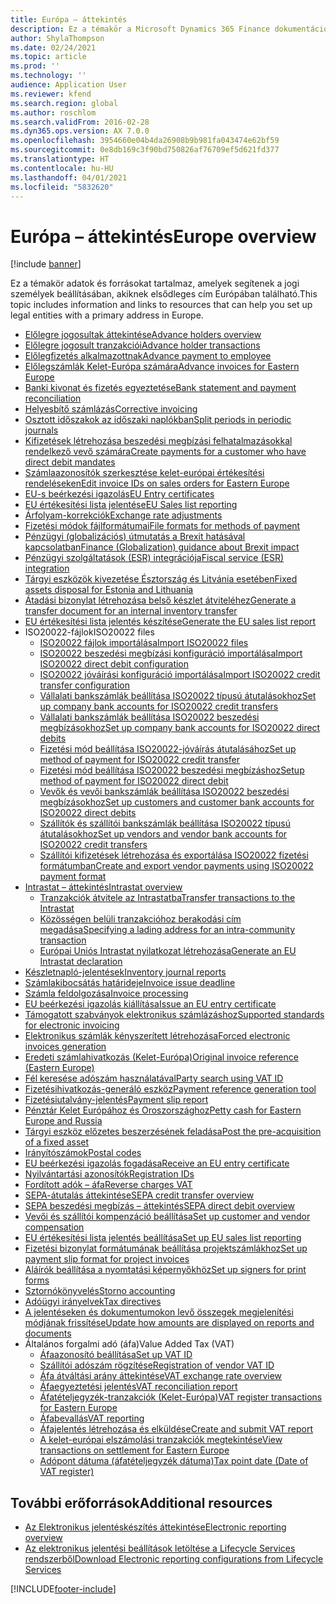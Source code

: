```yaml
---
title: Európa – áttekintés
description: Ez a témakör a Microsoft Dynamics 365 Finance dokumentációforrásokra mutató hivatkozásokat tartalmaz Európára vonatkozóan.
author: ShylaThompson
ms.date: 02/24/2021
ms.topic: article
ms.prod: ''
ms.technology: ''
audience: Application User
ms.reviewer: kfend
ms.search.region: global
ms.author: roschlom
ms.search.validFrom: 2016-02-28
ms.dyn365.ops.version: AX 7.0.0
ms.openlocfilehash: 3954660e04b4da26908b9b981fa043474e62bf59
ms.sourcegitcommit: 0e8db169c3f90bd750826af76709ef5d621fd377
ms.translationtype: HT
ms.contentlocale: hu-HU
ms.lasthandoff: 04/01/2021
ms.locfileid: "5832620"
---
```

# <a name="europe-overview"></a><span data-ttu-id="cd648-103">Európa – áttekintés</span><span class="sxs-lookup"><span data-stu-id="cd648-103">Europe overview</span></span>

[!include [banner](../includes/banner.md)]

<span data-ttu-id="cd648-104">Ez a témakör adatok és forrásokat tartalmaz, amelyek segítenek a jogi személyek beállításában, akiknek elsődleges cím Európában található.</span><span class="sxs-lookup"><span data-stu-id="cd648-104">This topic includes information and links to resources that can help you set up legal entities with a primary address in Europe.</span></span> 

- [<span data-ttu-id="cd648-105">Előlegre jogosultak áttekintése</span><span class="sxs-lookup"><span data-stu-id="cd648-105">Advance holders overview</span></span>](emea-advance-holders.md)
 - [<span data-ttu-id="cd648-106">Előlegre jogosult tranzakciói</span><span class="sxs-lookup"><span data-stu-id="cd648-106">Advance holder transactions</span></span>](emea-advance-holders-transactions.md)
 - [<span data-ttu-id="cd648-107">Előlegfizetés alkalmazottnak</span><span class="sxs-lookup"><span data-stu-id="cd648-107">Advance payment to employee</span></span>](tasks/advance-payment-employee.md)
- [<span data-ttu-id="cd648-108">Előlegszámlák Kelet-Európa számára</span><span class="sxs-lookup"><span data-stu-id="cd648-108">Advance invoices for Eastern Europe</span></span>](emea-advance-invoice.md)
- [<span data-ttu-id="cd648-109">Banki kivonat és fizetés egyeztetése</span><span class="sxs-lookup"><span data-stu-id="cd648-109">Bank statement and payment reconciliation</span></span>](emea-bank-reconciliation.md)
- [<span data-ttu-id="cd648-110">Helyesbítő számlázás</span><span class="sxs-lookup"><span data-stu-id="cd648-110">Corrective invoicing</span></span>](emea-corrective-invoice.md)
- [<span data-ttu-id="cd648-111">Osztott időszakok az időszaki naplókban</span><span class="sxs-lookup"><span data-stu-id="cd648-111">Split periods in periodic journals</span></span>](emea-create-post-periodic-journals.md)
- [<span data-ttu-id="cd648-112">Kifizetések létrehozása beszedési megbízási felhatalmazásokkal rendelkező vevő számára</span><span class="sxs-lookup"><span data-stu-id="cd648-112">Create payments for a customer who have direct debit mandates</span></span>](tasks/create-payments-customers-who-have-direct-debit-mandates.md)
- [<span data-ttu-id="cd648-113">Számlaazonosítók szerkesztése kelet-európai értékesítési rendeléseken</span><span class="sxs-lookup"><span data-stu-id="cd648-113">Edit invoice IDs on sales orders for Eastern Europe</span></span>](emea-edit-invoice-id-sales-orders.md)
- [<span data-ttu-id="cd648-114">EU-s beérkezési igazolás</span><span class="sxs-lookup"><span data-stu-id="cd648-114">EU Entry certificates</span></span>](emea-entry-certificates.md)
- [<span data-ttu-id="cd648-115">EU értékesítési lista jelentése</span><span class="sxs-lookup"><span data-stu-id="cd648-115">EU Sales list reporting</span></span>](emea-eu-sales-list.md)
- [<span data-ttu-id="cd648-116">Árfolyam-korrekciók</span><span class="sxs-lookup"><span data-stu-id="cd648-116">Exchange rate adjustments</span></span>](emea-exchange-rate-adjustments.md)
- [<span data-ttu-id="cd648-117">Fizetési módok fájlformátumai</span><span class="sxs-lookup"><span data-stu-id="cd648-117">File formats for methods of payment</span></span>](emea-select-file-formats-for-the-method-of-payments.md)
- [<span data-ttu-id="cd648-118">Pénzügyi (globalizációs) útmutatás a Brexit hatásával kapcsolatban</span><span class="sxs-lookup"><span data-stu-id="cd648-118">Finance (Globalization) guidance about Brexit impact</span></span>](https://businesscenter.mbs.microsoft.com/#contentdetail/GuidanceBrexitImpact)
- [<span data-ttu-id="cd648-119">Pénzügyi szolgáltatások (ESR) integrációja</span><span class="sxs-lookup"><span data-stu-id="cd648-119">Fiscal service (ESR) integration</span></span>](emea-fiscal-service-integration.md)
- [<span data-ttu-id="cd648-120">Tárgyi eszközök kivezetése Észtország és Litvánia esetében</span><span class="sxs-lookup"><span data-stu-id="cd648-120">Fixed assets disposal for Estonia and Lithuania</span></span>](emea-credit-note-reverse-fixed-asset-sale.md)
- [<span data-ttu-id="cd648-121">Átadási bizonylat létrehozása belső készlet átviteléhez</span><span class="sxs-lookup"><span data-stu-id="cd648-121">Generate a transfer document for an internal inventory transfer</span></span>](tasks/transfer-document-internal-inventory-transfer.md)
- [<span data-ttu-id="cd648-122">EU értékesítési lista jelentés készítése</span><span class="sxs-lookup"><span data-stu-id="cd648-122">Generate the EU sales list report</span></span>](tasks/eur-00011-eu-sales-list-report.md)
- <span data-ttu-id="cd648-123">ISO20022-fájlok</span><span class="sxs-lookup"><span data-stu-id="cd648-123">ISO20022 files</span></span>
  - [<span data-ttu-id="cd648-124">ISO20022 fájlok importálása</span><span class="sxs-lookup"><span data-stu-id="cd648-124">Import ISO20022 files</span></span>](emea-ISO20022-file-formats.md)
  - [<span data-ttu-id="cd648-125">ISO20022 beszedési megbízási konfiguráció importálása</span><span class="sxs-lookup"><span data-stu-id="cd648-125">Import ISO20022 direct debit configuration</span></span>](tasks/import-iso20022-direct-debit-configuration.md)
  - [<span data-ttu-id="cd648-126">ISO20022 jóváírási konfiguráció importálása</span><span class="sxs-lookup"><span data-stu-id="cd648-126">Import ISO20022 credit transfer configuration</span></span>](tasks/import-iso20022-credit-transfer-configuration.md)
  - [<span data-ttu-id="cd648-127">Vállalati bankszámlák beállítása ISO20022 típusú átutalásokhoz</span><span class="sxs-lookup"><span data-stu-id="cd648-127">Set up company bank accounts for ISO20022 credit transfers</span></span>](tasks/set-up-company-bank-accounts-iso20022-credit-transfers.md)
  - [<span data-ttu-id="cd648-128">Vállalati bankszámlák beállítása ISO20022 beszedési megbízásokhoz</span><span class="sxs-lookup"><span data-stu-id="cd648-128">Set up company bank accounts for ISO20022 direct debits</span></span>](tasks/set-up-company-bank-accounts-iso20022-direct-debits.md)
  - [<span data-ttu-id="cd648-129">Fizetési mód beállítása ISO20022-jóváírás átutalásához</span><span class="sxs-lookup"><span data-stu-id="cd648-129">Set up method of payment for ISO20022 credit transfer</span></span>](tasks/set-up-method-payment-iso20022-credit-transfer.md)
  - [<span data-ttu-id="cd648-130">Fizetési mód beállítása ISO20022 beszedési megbízáshoz</span><span class="sxs-lookup"><span data-stu-id="cd648-130">Setup method of payment for ISO20022 direct debit</span></span>](tasks/setup-method-payment-iso20022-direct-debit.md)
  - [<span data-ttu-id="cd648-131">Vevők és vevői bankszámlák beállítása ISO20022 beszedési megbízásokhoz</span><span class="sxs-lookup"><span data-stu-id="cd648-131">Set up customers and customer bank accounts for ISO20022 direct debits</span></span>](tasks/set-up-bank-accounts-iso20022-direct-debits.md)
  - [<span data-ttu-id="cd648-132">Szállítók és szállítói bankszámlák beállítása ISO20022 típusú átutalásokhoz</span><span class="sxs-lookup"><span data-stu-id="cd648-132">Set up vendors and vendor bank accounts for ISO20022 credit transfers</span></span>](tasks/set-up-vendor-iso20022-credit-transfers.md)
  - [<span data-ttu-id="cd648-133">Szállítói kifizetések létrehozása és exportálása ISO20022 fizetési formátumban</span><span class="sxs-lookup"><span data-stu-id="cd648-133">Create and export vendor payments using ISO20022 payment format</span></span>](tasks/create-export-vendor-payments-iso20022-payment-format.md)
- [<span data-ttu-id="cd648-134">Intrastat – áttekintés</span><span class="sxs-lookup"><span data-stu-id="cd648-134">Intrastat overview</span></span>](emea-intrastat.md)
  - [<span data-ttu-id="cd648-135">Tranzakciók átvitele az Intrastatba</span><span class="sxs-lookup"><span data-stu-id="cd648-135">Transfer transactions to the Intrastat</span></span>](tasks/transfer-transactions-intrastat.md)
  - [<span data-ttu-id="cd648-136">Közösségen belüli tranzakcióhoz berakodási cím megadása</span><span class="sxs-lookup"><span data-stu-id="cd648-136">Specifying a lading address for an intra-community transaction</span></span>](tasks/eur-00002-specify-lading-address-intra-community.md)
  - [<span data-ttu-id="cd648-137">Európai Uniós Intrastat nyilatkozat létrehozása</span><span class="sxs-lookup"><span data-stu-id="cd648-137">Generate an EU Intrastat declaration</span></span>](tasks/eur-00002-eu-intrastat-declaration.md)
- [<span data-ttu-id="cd648-138">Készletnapló-jelentések</span><span class="sxs-lookup"><span data-stu-id="cd648-138">Inventory journal reports</span></span>](emea-set-up-report-inventory-journal-names.md)
- [<span data-ttu-id="cd648-139">Számlakibocsátás határideje</span><span class="sxs-lookup"><span data-stu-id="cd648-139">Invoice issue deadline</span></span>](emea-invoice-issue-deadline.md)
- [<span data-ttu-id="cd648-140">Számla feldolgozása</span><span class="sxs-lookup"><span data-stu-id="cd648-140">Invoice processing</span></span>](emea-invoice-processing.md)
- [<span data-ttu-id="cd648-141">EU beérkezési igazolás kiállítása</span><span class="sxs-lookup"><span data-stu-id="cd648-141">Issue an EU entry certificate</span></span>](tasks/eur-00012-issue-eu-entry-certificate.md)
- [<span data-ttu-id="cd648-142">Támogatott szabványok elektronikus számlázáshoz</span><span class="sxs-lookup"><span data-stu-id="cd648-142">Supported standards for electronic invoicing</span></span>](emea-oioubl-standards-electronic-invoicing.md)
- [<span data-ttu-id="cd648-143">Elektronikus számlák kényszerített létrehozása</span><span class="sxs-lookup"><span data-stu-id="cd648-143">Forced electronic invoices generation</span></span>](emea-eur-forced-einvoices.md)
- [<span data-ttu-id="cd648-144">Eredeti számlahivatkozás (Kelet-Európa)</span><span class="sxs-lookup"><span data-stu-id="cd648-144">Original invoice reference (Eastern Europe)</span></span>](tasks/ee-00004-original-invoice-reference.md)
- [<span data-ttu-id="cd648-145">Fél keresése adószám használatával</span><span class="sxs-lookup"><span data-stu-id="cd648-145">Party search using VAT ID</span></span>](tasks/eur-00015-party-search-vat-id.md)
- [<span data-ttu-id="cd648-146">Fizetésihivatkozás-generáló eszköz</span><span class="sxs-lookup"><span data-stu-id="cd648-146">Payment reference generation tool</span></span>](tasks/ee-00015-payment-reference-generation-tool.md)
- [<span data-ttu-id="cd648-147">Fizetésiutalvány-jelentés</span><span class="sxs-lookup"><span data-stu-id="cd648-147">Payment slip report</span></span>](emea-eur-payment-slip-report-giro.md)
- [<span data-ttu-id="cd648-148">Pénztár Kelet Európához és Oroszországhoz</span><span class="sxs-lookup"><span data-stu-id="cd648-148">Petty cash for Eastern Europe and Russia</span></span>](emea-petty-cash.md)
- [<span data-ttu-id="cd648-149">Tárgyi eszköz előzetes beszerzésének feladása</span><span class="sxs-lookup"><span data-stu-id="cd648-149">Post the pre-acquisition of a fixed asset</span></span>](emea-pre-acquisition-acquisition-fixed-asset.md)
- [<span data-ttu-id="cd648-150">Irányítószámok</span><span class="sxs-lookup"><span data-stu-id="cd648-150">Postal codes</span></span>](emea-import-create-postal-codes-manually.md)
- [<span data-ttu-id="cd648-151">EU beérkezési igazolás fogadása</span><span class="sxs-lookup"><span data-stu-id="cd648-151">Receive an EU entry certificate</span></span>](tasks/eur-00012-receive-eu-entry-certificate.md)
- [<span data-ttu-id="cd648-152">Nyilvántartási azonosítók</span><span class="sxs-lookup"><span data-stu-id="cd648-152">Registration IDs</span></span>](emea-registration-ids.md)
- [<span data-ttu-id="cd648-153">Fordított adók – áfa</span><span class="sxs-lookup"><span data-stu-id="cd648-153">Reverse charges VAT</span></span>](emea-reverse-charge.md)
- [<span data-ttu-id="cd648-154">SEPA-átutalás áttekintése</span><span class="sxs-lookup"><span data-stu-id="cd648-154">SEPA credit transfer overview</span></span>](../accounts-payable/sepa-credit-transfer.md)
- [<span data-ttu-id="cd648-155">SEPA beszedési megbízás – áttekintés</span><span class="sxs-lookup"><span data-stu-id="cd648-155">SEPA direct debit overview</span></span>](../accounts-receivable/sepa-direct-debit-overview.md)
- [<span data-ttu-id="cd648-156">Vevői és szállítói kompenzáció beállítása</span><span class="sxs-lookup"><span data-stu-id="cd648-156">Set up customer and vendor compensation</span></span>](emea-compensation-customer-vendor-transactions.md)
- [<span data-ttu-id="cd648-157">EU értékesítési lista jelentés beállítása</span><span class="sxs-lookup"><span data-stu-id="cd648-157">Set up EU sales list reporting</span></span>](tasks/eur-00011-eu-sales-list-reporting.md)
- [<span data-ttu-id="cd648-158">Fizetési bizonylat formátumának beállítása projektszámlákhoz</span><span class="sxs-lookup"><span data-stu-id="cd648-158">Set up payment slip format for project invoices</span></span>](tasks/set-up-payment-slip-format-project-invoices.md)
- [<span data-ttu-id="cd648-159">Aláírók beállítása a nyomtatási képernyőkhöz</span><span class="sxs-lookup"><span data-stu-id="cd648-159">Set up signers for print forms</span></span>](emea-set-up-signers-for-printing-forms.md)
- [<span data-ttu-id="cd648-160">Sztornókönyvelés</span><span class="sxs-lookup"><span data-stu-id="cd648-160">Storno accounting</span></span>](emea-storno.md)
- [<span data-ttu-id="cd648-161">Adóügyi irányelvek</span><span class="sxs-lookup"><span data-stu-id="cd648-161">Tax directives</span></span>](emea-tax-directives.md)
- [<span data-ttu-id="cd648-162">A jelentéseken és dokumentumokon levő összegek megjelenítési módjának frissítése</span><span class="sxs-lookup"><span data-stu-id="cd648-162">Update how amounts are displayed on reports and documents</span></span>](emea-amount-printing-forms.md)
- <span data-ttu-id="cd648-163">Általános forgalmi adó (áfa)</span><span class="sxs-lookup"><span data-stu-id="cd648-163">Value Added Tax (VAT)</span></span>
  - [<span data-ttu-id="cd648-164">Áfaazonosító beállítása</span><span class="sxs-lookup"><span data-stu-id="cd648-164">Set up VAT ID</span></span>](tasks/eur-00015-vat-id.md)
  - [<span data-ttu-id="cd648-165">Szállítói adószám rögzítése</span><span class="sxs-lookup"><span data-stu-id="cd648-165">Registration of vendor VAT ID</span></span>](tasks/eur-00015-registration-vendor-vat-id.md)
  - [<span data-ttu-id="cd648-166">Áfa átváltási arány áttekintése</span><span class="sxs-lookup"><span data-stu-id="cd648-166">VAT exchange rate overview</span></span>](emea-vat-exchange-rate.md)
  - [<span data-ttu-id="cd648-167">Áfaegyeztetési jelentés</span><span class="sxs-lookup"><span data-stu-id="cd648-167">VAT reconciliation report</span></span>](tasks/eur-00018-vat-reconciliation-report.md)
  - [<span data-ttu-id="cd648-168">Áfatételjegyzék-tranzakciók (Kelet-Európa)</span><span class="sxs-lookup"><span data-stu-id="cd648-168">VAT register transactions for Eastern Europe</span></span>](emea-vat-register-transactions.md)
  - [<span data-ttu-id="cd648-169">Áfabevallás</span><span class="sxs-lookup"><span data-stu-id="cd648-169">VAT reporting</span></span>](emea-vat-reporting.md)
  - [<span data-ttu-id="cd648-170">Áfajelentés létrehozása és elküldése</span><span class="sxs-lookup"><span data-stu-id="cd648-170">Create and submit VAT report</span></span>](tasks/create-submit-vat-report.md)
  - [<span data-ttu-id="cd648-171">A kelet-európai elszámolási tranzakciók megtekintése</span><span class="sxs-lookup"><span data-stu-id="cd648-171">View transactions on settlement for Eastern Europe</span></span>](emea-transactions-settlement-form.md)
  - [<span data-ttu-id="cd648-172">Adópont dátuma (áfatételjegyzék dátuma)</span><span class="sxs-lookup"><span data-stu-id="cd648-172">Tax point date (Date of VAT register)</span></span>](emea-tax-point-date.md)

## <a name="additional-resources"></a><span data-ttu-id="cd648-173">További erőforrások</span><span class="sxs-lookup"><span data-stu-id="cd648-173">Additional resources</span></span>

- [<span data-ttu-id="cd648-174">Az Elektronikus jelentéskészítés áttekintése</span><span class="sxs-lookup"><span data-stu-id="cd648-174">Electronic reporting overview</span></span>](../../dev-itpro/analytics/general-electronic-reporting.md)
- [<span data-ttu-id="cd648-175">Az elektronikus jelentési beállítások letöltése a Lifecycle Services rendszerből</span><span class="sxs-lookup"><span data-stu-id="cd648-175">Download Electronic reporting configurations from Lifecycle Services</span></span>](../../dev-itpro/analytics/download-electronic-reporting-configuration-lcs.md)


[!INCLUDE[footer-include](../../includes/footer-banner.md)]
